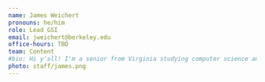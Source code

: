 ```yaml
---
name: James Weichert
pronouns: he/him
role: Lead GSI
email: jweichert@berkeley.edu
office-hours: TBD
team: Content
#bio: Hi y'all! I'm a senior from Virginia studying computer science and data science.
photo: staff/james.png
---
```

